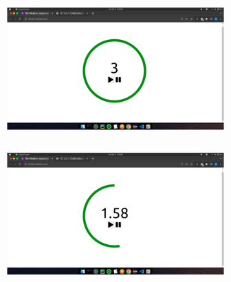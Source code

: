 ![timer](https://github.com/ArunPrasanth-V/JavaScript-Projects/blob/main/Timer%20web%20app/src/Screenshot%20from%202022-02-13%2008-35-28.png)
<br>
<br>
<br><br>
![timer](https://github.com/ArunPrasanth-V/JavaScript-Projects/blob/main/Timer%20web%20app/src/Screenshot%20from%202022-02-13%2008-35-46.png)

